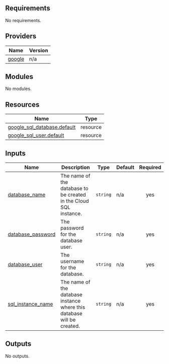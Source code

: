 ## Requirements

No requirements.

## Providers

| Name | Version |
|------|---------|
| <a name="provider_google"></a> [google](#provider\_google) | n/a |

## Modules

No modules.

## Resources

| Name | Type |
|------|------|
| [google_sql_database.default](https://registry.terraform.io/providers/hashicorp/google/latest/docs/resources/sql_database) | resource |
| [google_sql_user.default](https://registry.terraform.io/providers/hashicorp/google/latest/docs/resources/sql_user) | resource |

## Inputs

| Name | Description | Type | Default | Required |
|------|-------------|------|---------|:--------:|
| <a name="input_database_name"></a> [database\_name](#input\_database\_name) | The name of the database to be created in the Cloud SQL instance. | `string` | n/a | yes |
| <a name="input_database_password"></a> [database\_password](#input\_database\_password) | The password for the database user. | `string` | n/a | yes |
| <a name="input_database_user"></a> [database\_user](#input\_database\_user) | The username for the database. | `string` | n/a | yes |
| <a name="input_sql_instance_name"></a> [sql\_instance\_name](#input\_sql\_instance\_name) | The name of the database instance where this database will be created. | `string` | n/a | yes |

## Outputs

No outputs.

